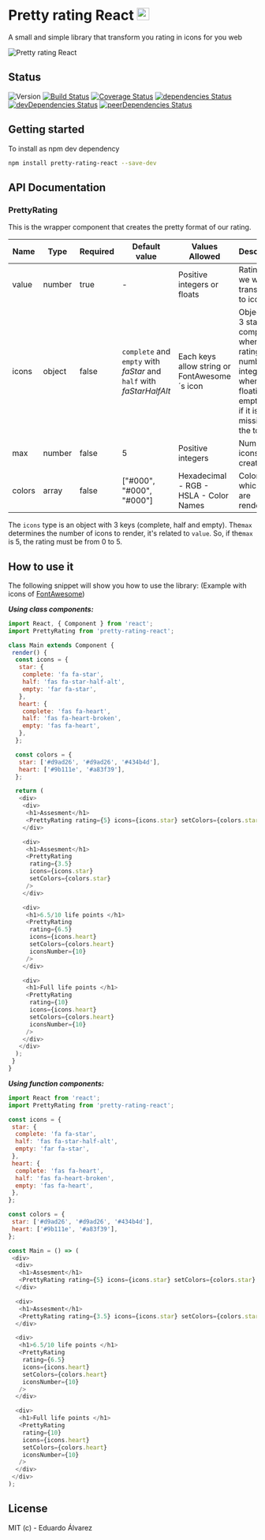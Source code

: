 # Pretty rating React <img src="https://cdn.iconscout.com/icon/free/png-256/typescript-1174965.png" width="25" height="25" />

A small and simple library that transform you rating in icons for you web

![Pretty rating React](https://imgur.com/Pd1vf7k.png 'How to see pretty-rating-react')

## Status

![Version](https://img.shields.io/npm/v/pretty-rating-react.svg) [![Build Status](https://travis-ci.org/Proskynete/pretty-rating-react.svg?branch=master)](https://travis-ci.org/Proskynete/pretty-rating-react) [![Coverage Status](https://coveralls.io/repos/github/Proskynete/pretty-rating-react/badge.svg?branch=master)](https://coveralls.io/github/Proskynete/pretty-rating-react?branch=master) [![dependencies Status](https://david-dm.org/proskynete/pretty-rating-react/status.svg)](https://david-dm.org/proskynete/pretty-rating-react) [![devDependencies Status](https://david-dm.org/proskynete/pretty-rating-react/dev-status.svg)](https://david-dm.org/proskynete/pretty-rating-react?type=dev) [![peerDependencies Status](https://david-dm.org/proskynete/pretty-rating-react/peer-status.svg)](https://david-dm.org/proskynete/pretty-rating-react?type=peer)

## Getting started

To install as npm dev dependency

```sh
npm install pretty-rating-react --save-dev
```

## API Documentation

### PrettyRating

This is the wrapper component that creates the pretty format of our rating.

| Name        | Type                      | Required | Default value                                                             | Values Allowed                               | Description                                                                                                                                 |
| ----------- | ------------------------- | -------- | ------------------------------------------------------------------------- | -------------------------------------------- | ------------------------------------------------------------------------------------------------------------------------------------------- |
| value       | number                    | true     | -                                                                         | Positive integers or floats                  | Rating that we will transform to icons                                                                                                      |
| icons       | object                    | false    | `complete` and `empty` with *_faStar_* and `half` with *_faStarHalfAlt_*  | Each keys allow string or FontAwesome´s icon | Object with 3 states: complete when the rating number is integer, half when it is floating and empty to fill if it is missing for the total |
| max         | number                    | false    | 5                                                                         | Positive integers                            | Number of icons to create                                                                                                                   |
| colors      | array                     | false    | ["#000", "#000", "#000"]                                                  | Hexadecimal - RGB - HSLA - Color Names       | Colors with which icons are rendered                                                                                                        |

The `icons` type is an object with 3 keys (complete, half and empty).
The`max` determines the number of icons to render, it's related to `value`. So, if the`max` is 5, the rating must be from 0 to 5.

## How to use it

The following snippet will show you how to use the library: (Example with icons of [FontAwesome](https://fontawesome.com/))

**_Using class components:_**

```js
import React, { Component } from 'react';
import PrettyRating from 'pretty-rating-react';

class Main extends Component {
 render() {
  const icons = {
   star: {
    complete: 'fa fa-star',
    half: 'fas fa-star-half-alt',
    empty: 'far fa-star',
   },
   heart: {
    complete: 'fas fa-heart',
    half: 'fas fa-heart-broken',
    empty: 'fas fa-heart',
   },
  };

  const colors = {
   star: ['#d9ad26', '#d9ad26', '#434b4d'],
   heart: ['#9b111e', '#a83f39'],
  };

  return (
   <div>
    <div>
     <h1>Assesment</h1>
     <PrettyRating rating={5} icons={icons.star} setColors={colors.star} />
    </div>

    <div>
     <h1>Assesment</h1>
     <PrettyRating
      rating={3.5}
      icons={icons.star}
      setColors={colors.star}
     />
    </div>

    <div>
     <h1>6.5/10 life points </h1>
     <PrettyRating
      rating={6.5}
      icons={icons.heart}
      setColors={colors.heart}
      iconsNumber={10}
     />
    </div>

    <div>
     <h1>Full life points </h1>
     <PrettyRating
      rating={10}
      icons={icons.heart}
      setColors={colors.heart}
      iconsNumber={10}
     />
    </div>
   </div>
  );
 }
}
```

**_Using function components:_**

```js
import React from 'react';
import PrettyRating from 'pretty-rating-react';

const icons = {
 star: {
  complete: 'fa fa-star',
  half: 'fas fa-star-half-alt',
  empty: 'far fa-star',
 },
 heart: {
  complete: 'fas fa-heart',
  half: 'fas fa-heart-broken',
  empty: 'fas fa-heart',
 },
};

const colors = {
 star: ['#d9ad26', '#d9ad26', '#434b4d'],
 heart: ['#9b111e', '#a83f39'],
};

const Main = () => (
 <div>
  <div>
   <h1>Assesment</h1>
   <PrettyRating rating={5} icons={icons.star} setColors={colors.star} />
  </div>

  <div>
   <h1>Assesment</h1>
   <PrettyRating rating={3.5} icons={icons.star} setColors={colors.star} />
  </div>

  <div>
   <h1>6.5/10 life points </h1>
   <PrettyRating
    rating={6.5}
    icons={icons.heart}
    setColors={colors.heart}
    iconsNumber={10}
   />
  </div>

  <div>
   <h1>Full life points </h1>
   <PrettyRating
    rating={10}
    icons={icons.heart}
    setColors={colors.heart}
    iconsNumber={10}
   />
  </div>
 </div>
);
```

## License

MIT (c) - Eduardo Álvarez

